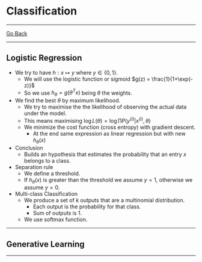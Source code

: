 # Classification
---
[Go Back](UNIOVI/3S2_IntSys/README.md)

---
## Logistic Regression
- We try to have $h:x\mapsto y$  where $y \in \{0, 1\}$.
	- We will use the logistic function or sigmoid $g(z) = \frac{1}{1+\exp(-z)}$
	- So we use $h_\theta = g(\theta^T x)$ being $\theta$ the weights.
- We find the best $\theta$ by maximum likelihood.
	- We try to maximise the the likelihood of observing the actual data under the model.
	- This means maximising $\log L(\theta) = \log \prod P(y^{(i)}|x^{(i)}, \theta)$
	- We minimize the cost function (cross entropy) with gradient descent.
		- At the end same expression as linear regression but with new $h_\theta(x)$
- Conclusion
	- Builds an hypothesis that estimates the probability that an entry $x$ belongs to a class.
- Separation rule
	- We define a threshold.
	- If $h_\theta(x)$ is greater than the threshold we assume $y = 1$, otherwise we assume $y = 0$.
- Multi-class Classification
	- We produce a set of $k$ outputs that are a multinomial distribution.
		- Each output is the probability for that class.
		- Sum of outputs is $1$.
	- We use softmax function.
---
## Generative Learning

---